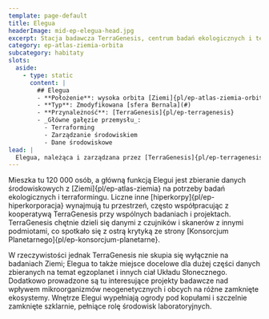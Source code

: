 ```yaml
---
template: page-default
title: Elegua
headerImage: mid-ep-elegua-head.jpg
excerpt: Stacja badawcza TerraGenesis, centrum badań ekologicznych i terraformingu.
category: ep-atlas-ziemia-orbita
subcategory: habitaty
slots:
  aside:
    - type: static
      content: |
        ## Elegua
        - **Położenie**: wysoka orbita [Ziemi]{pl/ep-atlas-ziemia-orbita}
        - **Typ**: Zmodyfikowana [sfera Bernala](#)
        - **Przynależność**: [TerraGenesis]{pl/ep-terragenesis}
        - _Główne gałęzie przemysłu_: 
          - Terraforming
          - Zarządzanie środowiskiem
          - Dane środowiskowe
lead: |
  Elegua, należąca i zarządzana przez [TerraGenesis]{pl/ep-terragenesis}, to stacja badawcza na orbicie okołoziemskiej, oparta na zmodyfikowanym projekcie [sfery Bernala](#), przypominającym sztuczną [bańkę Cole’a]{pl/ep-banka-colea}. 
---
```

Mieszka tu 120 000 osób, a główną funkcją Elegui jest zbieranie danych środowiskowych z [Ziemi]{pl/ep-atlas-ziemia} na potrzeby badań ekologicznych i terraformingu. Liczne inne [hiperkorpy]{pl/ep-hiperkorporacja} wynajmują tu przestrzeń, często współpracując z kooperatywą TerraGenesis przy wspólnych badaniach i projektach. TerraGenesis chętnie dzieli się danymi z czujników i skanerów z innymi podmiotami, co spotkało się z ostrą krytyką ze strony [Konsorcjum Planetarnego]{pl/ep-konsorcjum-planetarne}. 

W rzeczywistości jednak TerraGenesis nie skupia się wyłącznie na badaniach Ziemi; Elegua to także miejsce docelowe dla dużej części danych zbieranych na temat egzoplanet i innych ciał Układu Słonecznego. Dodatkowo prowadzone są tu interesujące projekty badawcze nad wpływem mikroorganizmów neogenetycznych i obcych na różne zamknięte ekosystemy. Wnętrze Elegui wypełniają ogrody pod kopułami i szczelnie zamknięte szklarnie, pełniące rolę środowisk laboratoryjnych.
